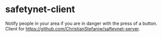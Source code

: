# safetynet-client

Notify people in your area if you are in danger with the press of a button.  
Client for https://github.com/ChristianStefaniw/safteynet-server.  

